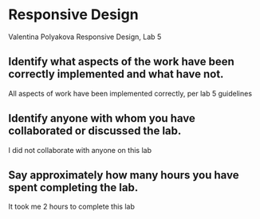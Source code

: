 # Responsive Design 
Valentina Polyakova Responsive Design, Lab 5

## Identify what aspects of the work have been correctly implemented and what have not.
All aspects of work have been implemented correctly, per lab 5 guidelines

## Identify anyone with whom you have collaborated or discussed the lab.
I did not collaborate with anyone on this lab

## Say approximately how many hours you have spent completing the lab.
It took me 2 hours to complete this lab
